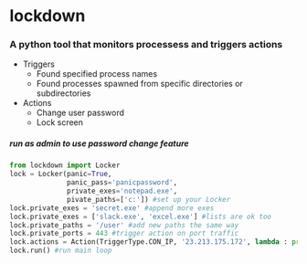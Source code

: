 # lockdown
### A python tool that monitors processess and triggers actions
- Triggers
  * Found specified process names
  * Found processes spawned from specific directories or subdirectories
- Actions
  * Change user password
  * Lock screen

##### run as admin to use password change feature
```python
from lockdown import Locker
lock = Locker(panic=True,
              panic_pass='panicpassword',
              private_exes='notepad.exe',
              pivate_paths=['c:']) #set up your Locker
lock.private_exes = 'secret.exe' #append more exes
lock.private_exes = ['slack.exe', 'excel.exe'] #lists are ok too
lock.private_paths = '/user' #add new paths the same way
lock.private_ports = 443 #trigger action on port traffic
lock.actions = Action(TriggerType.CON_IP, '23.213.175.172', lambda : print('connected to 23.213.175.172'))
lock.run() #run main loop
```

